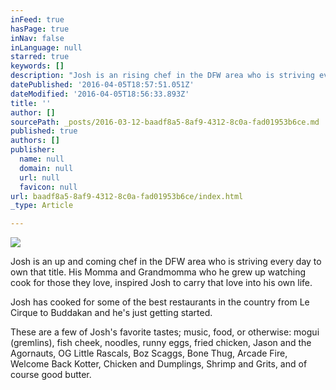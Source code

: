 ```yaml
---
inFeed: true
hasPage: true
inNav: false
inLanguage: null
starred: true
keywords: []
description: "Josh is an rising chef in the DFW area who is striving every day to own that title. \_His Momma and Grandmomma who he grew up watching cook for those they love, inspired Josh to carry that love into his own life.\_"
datePublished: '2016-04-05T18:57:51.051Z'
dateModified: '2016-04-05T18:56:33.893Z'
title: ''
author: []
sourcePath: _posts/2016-03-12-baadf8a5-8af9-4312-8c0a-fad01953b6ce.md
published: true
authors: []
publisher:
  name: null
  domain: null
  url: null
  favicon: null
url: baadf8a5-8af9-4312-8c0a-fad01953b6ce/index.html
_type: Article

---
```

![](https://s3-us-west-2.amazonaws.com/the-grid-img/p/6f4511eed4a7a9d18320c47512453e5412d96057.jpg)

Josh is an up and coming chef in the DFW area who is striving every day to own that title.  His Momma and Grandmomma who he grew up watching cook for those they love, inspired Josh to carry that love into his own life. 

Josh has cooked for some of the best restaurants in the country from Le Cirque to Buddakan and he's just getting started.  

These are a few of Josh's favorite tastes; music, food, or otherwise: mogui (gremlins), fish cheek, noodles, runny eggs, fried chicken, Jason and the Agornauts, OG Little Rascals, Boz Scaggs, Bone Thug, Arcade Fire, Welcome Back Kotter, Chicken and Dumplings, Shrimp and Grits, and of course good butter.